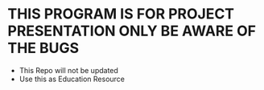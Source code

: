 # THIS PROGRAM IS FOR PROJECT PRESENTATION ONLY BE AWARE OF THE BUGS
* This Repo will not be updated 
* Use this as Education Resource
